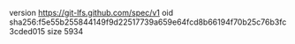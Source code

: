version https://git-lfs.github.com/spec/v1
oid sha256:f5e55b255844149f9d22517739a659e64fcd8b66194f70b25c76b3fc3cded015
size 5934

